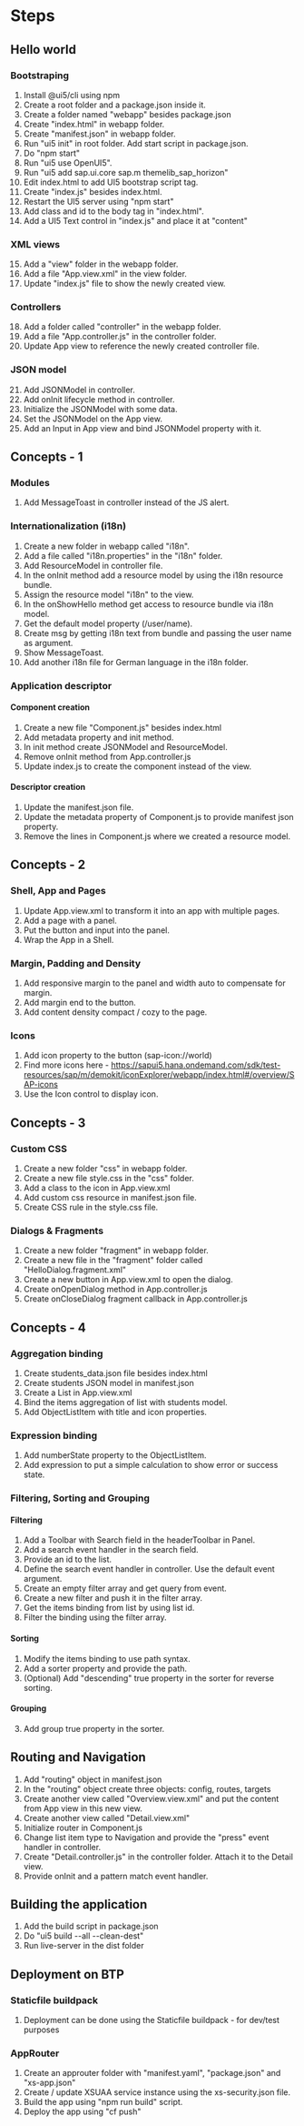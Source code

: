 # Steps

## Hello world

### Bootstraping
1. Install @ui5/cli using npm
2. Create a root folder and a package.json inside it.
3. Create a folder named "webapp" besides package.json
4. Create "index.html" in webapp folder.
5. Create "manifest.json" in webapp folder.
6. Run "ui5 init" in root folder. Add start script in package.json.
7. Do "npm start"
8. Run "ui5 use OpenUI5".
9. Run "ui5 add sap.ui.core sap.m themelib_sap_horizon"
10. Edit index.html to add UI5 bootstrap script tag.
11. Create "index.js" besides index.html.
12. Restart the UI5 server using "npm start"
13. Add class and id to the body tag in "index.html".
14. Add a UI5 Text control in "index.js" and place it at "content"

### XML views
15. Add a "view" folder in the webapp folder.
16. Add a file "App.view.xml" in the view folder.
17. Update "index.js" file to show the newly created view.

### Controllers
18. Add a folder called "controller" in the webapp folder.
19. Add a file "App.controller.js" in the controller folder.
20. Update App view to reference the newly created controller file.

### JSON model
21. Add JSONModel in controller.
22. Add onInit lifecycle method in controller.
23. Initialize the JSONModel with some data.
24. Set the JSONModel on the App view.
25. Add an Input in App view and bind JSONModel property with it.

## Concepts - 1

### Modules
1. Add MessageToast in controller instead of the JS alert.

### Internationalization (i18n)
1. Create a new folder in webapp called "i18n".
2. Add a file called "i18n.properties" in the "i18n" folder.
3. Add ResourceModel in controller file.
4. In the onInit method add a resource model by using the i18n resource bundle.
5. Assign the resource model "i18n" to the view.
6. In the onShowHello method get access to resource bundle via i18n model.
7. Get the default model property (/user/name).
8. Create msg by getting i18n text from bundle and passing the user name as argument.
9. Show MessageToast.
10. Add another i18n file for German language in the i18n folder.

### Application descriptor
#### Component creation
1. Create a new file "Component.js" besides index.html
2. Add metadata property and init method.
3. In init method create JSONModel and ResourceModel.
4. Remove onInit method from App.controller.js
5. Update index.js to create the component instead of the view.

#### Descriptor creation
1. Update the manifest.json file.
2. Update the metadata property of Component.js to provide manifest json property.
3. Remove the lines in Component.js where we created a resource model.

## Concepts - 2

### Shell, App and Pages
1. Update App.view.xml to transform it into an app with multiple pages.
2. Add a page with a panel.
3. Put the button and input into the panel.
4. Wrap the App in a Shell.

### Margin, Padding and Density
1. Add responsive margin to the panel and width auto to compensate for margin.
2. Add margin end to the button.
3. Add content density compact / cozy to the page.

### Icons
1. Add icon property to the button (sap-icon://world)
2. Find more icons here - https://sapui5.hana.ondemand.com/sdk/test-resources/sap/m/demokit/iconExplorer/webapp/index.html#/overview/SAP-icons
3. Use the Icon control to display icon.

## Concepts - 3

### Custom CSS
1. Create a new folder "css" in webapp folder.
2. Create a new file style.css in the "css" folder.
3. Add a class to the icon in App.view.xml
4. Add custom css resource in manifest.json file.
2. Create CSS rule in the style.css file.

### Dialogs & Fragments
1. Create a new folder "fragment" in webapp folder.
2. Create a new file in the "fragment" folder called "HelloDialog.fragment.xml"
3. Create a new button in App.view.xml to open the dialog.
4. Create onOpenDialog method in App.controller.js
5. Create onCloseDialog fragment callback in App.controller.js

## Concepts - 4

### Aggregation binding
1. Create students_data.json file besides index.html
2. Create students JSON model in manifest.json
3. Create a List in App.view.xml
4. Bind the items aggregation of list with students model.
5. Add ObjectListItem with title and icon properties.

### Expression binding
1. Add numberState property to the ObjectListItem.
2. Add expression to put a simple calculation to show error or success state.

### Filtering, Sorting and Grouping

#### Filtering
1. Add a Toolbar with Search field in the headerToolbar in Panel.
2. Add a search event handler in the search field.
3. Provide an id to the list.
4. Define the search event handler in controller. Use the default event argument.
5. Create an empty filter array and get query from event.
6. Create a new filter and push it in the filter array.
7. Get the items binding from list by using list id.
8. Filter the binding using the filter array.

#### Sorting
1. Modify the items binding to use path syntax.
2. Add a sorter property and provide the path.
3. (Optional) Add "descending" true property in the sorter for reverse sorting.

#### Grouping
3. Add group true property in the sorter.

## Routing and Navigation
1. Add "routing" object in manifest.json
2. In the "routing" object create three objects: config, routes, targets
3. Create another view called "Overview.view.xml" and put the content from App view in this new view.
4. Create another view called "Detail.view.xml"
5. Initialize router in Component.js
6. Change list item type to Navigation and provide the "press" event handler in controller.
7. Create "Detail.controller.js" in the controller folder. Attach it to the Detail view.
8. Provide onInit and a pattern match event handler.

## Building the application
1. Add the build script in package.json
2. Do "ui5 build --all --clean-dest"
3. Run live-server in the dist folder

## Deployment on BTP

### Staticfile buildpack
1. Deployment can be done using the Staticfile buildpack - for dev/test purposes

### AppRouter
1. Create an approuter folder with "manifest.yaml", "package.json" and "xs-app.json"
2. Create / update XSUAA service instance using the xs-security.json file.
3. Build the app using "npm run build" script.
4. Deploy the app using "cf push"